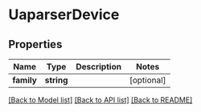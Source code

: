 # UaparserDevice

## Properties
Name | Type | Description | Notes
------------ | ------------- | ------------- | -------------
**family** | **string** |  | [optional] 

[[Back to Model list]](../README.md#documentation-for-models) [[Back to API list]](../README.md#documentation-for-api-endpoints) [[Back to README]](../README.md)


